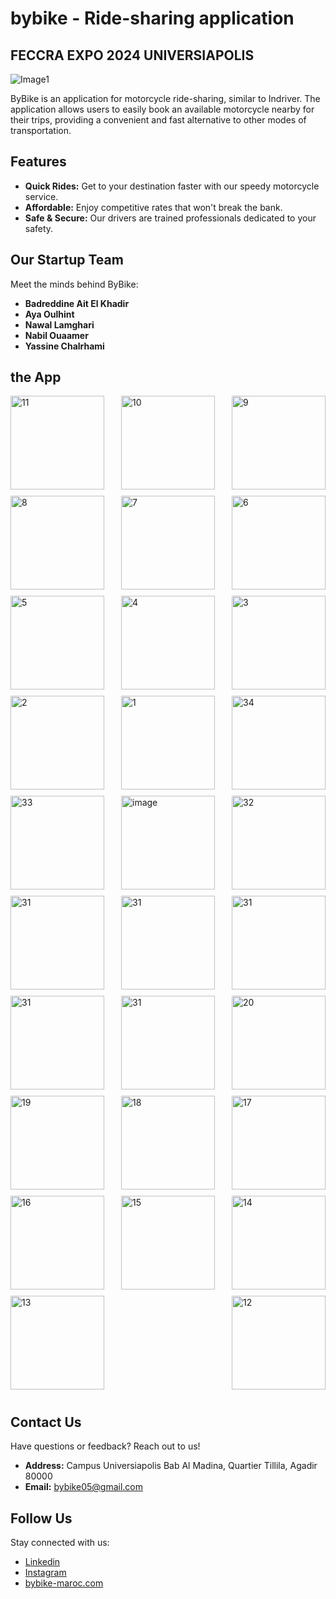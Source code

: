 # bybike - Ride-sharing application 
## FECCRA EXPO 2024 UNIVERSIAPOLIS

![Image1](https://github.com/badreddineEL27/bybike/assets/89709529/351c0e57-785d-42b1-9aa4-3b888c50b564)

ByBike is an application for motorcycle ride-sharing, similar to Indriver. The application allows users to easily book an available motorcycle nearby for their trips, providing a convenient and fast alternative to other modes of transportation.

## Features

- **Quick Rides:** Get to your destination faster with our speedy motorcycle service.
- **Affordable:** Enjoy competitive rates that won't break the bank.
- **Safe & Secure:** Our drivers are trained professionals dedicated to your safety.

## Our Startup Team

Meet the minds behind ByBike:

- **Badreddine Ait El Khadir**
- **Aya Oulhint**
- **Nawal Lamghari**
- **Nabil Ouaamer**
- **Yassine Chalrhami** 

## the App

<div style="display: flex; justify-content: space-between; flex-wrap: wrap;">
  <img src="https://github.com/badreddineEL27/bybike/assets/89709529/9df9fb96-f225-40f7-952c-f9e0e1142757" alt="11" style="width: 150px; height: auto; margin-bottom: 10px;">
<img src="https://github.com/badreddineEL27/bybike/assets/89709529/064357d9-fede-4d4f-b0df-b6f0d9045f0e" alt="10" style="width: 150px; height: auto; margin-bottom: 10px;">
<img src="https://github.com/badreddineEL27/bybike/assets/89709529/7c8d9e6f-12ff-4f9f-9786-e607e7defa10" alt="9" style="width: 150px; height: auto; margin-bottom: 10px;">
<img src="https://github.com/badreddineEL27/bybike/assets/89709529/aad8e5ff-397d-4751-9b37-b9b29921b63d" alt="8" style="width: 150px; height: auto; margin-bottom: 10px;">
<img src="https://github.com/badreddineEL27/bybike/assets/89709529/878be6d1-0fee-4eda-8ca9-995544c946da" alt="7" style="width: 150px; height: auto; margin-bottom: 10px;">
<img src="https://github.com/badreddineEL27/bybike/assets/89709529/873966b0-fb39-4a81-908f-a429b026f775" alt="6" style="width: 150px; height: auto; margin-bottom: 10px;">
<img src="https://github.com/badreddineEL27/bybike/assets/89709529/279fcfd7-4034-41a3-a6f8-e95b7c9c52fc" alt="5" style="width: 150px; height: auto; margin-bottom: 10px;">
<img src="https://github.com/badreddineEL27/bybike/assets/89709529/3e4830df-be29-4f07-89c2-bee541c98c70" alt="4" style="width: 150px; height: auto; margin-bottom: 10px;">
<img src="https://github.com/badreddineEL27/bybike/assets/89709529/5253dee1-f7e8-47bf-9a4a-65665dfbac60" alt="3" style="width: 150px; height: auto; margin-bottom: 10px;">
<img src="https://github.com/badreddineEL27/bybike/assets/89709529/7104fd7d-6344-4d37-8d7b-07df5c4e3561" alt="2" style="width: 150px; height: auto; margin-bottom: 10px;">
<img src="https://github.com/badreddineEL27/bybike/assets/89709529/9a01d656-7fe3-4693-a670-e81eb13a1403" alt="1" style="width: 150px; height: auto; margin-bottom: 10px;">
<img src="https://github.com/badreddineEL27/bybike/assets/89709529/4944327e-9905-49a6-a9c9-9ccafe64bee9" alt="34" style="width: 150px; height: auto; margin-bottom: 10px;">
<img src="https://github.com/badreddineEL27/bybike/assets/89709529/88decdaa-1458-4ae4-a8ad-252b434e9052" alt="33" style="width: 150px; height: auto; margin-bottom: 10px;">
  <img src="https://github.com/badreddineEL27/bybike/assets/89709529/79a2deb8-1b7e-43fe-8596-749a4fa5ceda" alt="image" style="width: 150px; height: auto; margin-bottom: 10px;">
  <img src="https://github.com/badreddineEL27/bybike/assets/89709529/719eefda-018f-4f1f-8672-596ef6f9a510" alt="32" style="width: 150px; height: auto; margin-bottom: 10px;">
  <img src="https://github.com/badreddineEL27/bybike/assets/89709529/64b71377-29b5-4354-9591-65e86b90bdf7" alt="31" style="width: 150px; height: auto; margin-bottom: 10px;">
  <img src="https://github.com/badreddineEL27/bybike/assets/89709529/2fa22d73-62f9-49f8-8f49-3eb8b6bfe0e3" alt="31" style="width: 150px; height: auto; margin-bottom: 10px;">
  <img src="https://github.com/badreddineEL27/bybike/assets/89709529/d1b7c334-0257-4cf7-ad03-16c0de608909" alt="31" style="width: 150px; height: auto; margin-bottom: 10px;">
  <img src="https://github.com/badreddineEL27/bybike/assets/89709529/1042de20-d9dc-4428-8e49-2810033eea17" alt="31" style="width: 150px; height: auto; margin-bottom: 10px;">
  <img src="https://github.com/badreddineEL27/bybike/assets/89709529/c33219a5-00db-483b-95ad-29726bc97ef9" alt="31" style="width: 150px; height: auto; margin-bottom: 10px;">
  <img src="https://github.com/badreddineEL27/bybike/assets/89709529/e13262bf-939d-48b8-83c4-d295aed990d2" alt="20" style="width: 150px; height: auto; margin-bottom: 10px;">
<img src="https://github.com/badreddineEL27/bybike/assets/89709529/46330a66-e137-4d3a-8cee-6ea9fd9ebaa7" alt="19" style="width: 150px; height: auto; margin-bottom: 10px;">
<img src="https://github.com/badreddineEL27/bybike/assets/89709529/bb284595-0da2-4d83-88ee-cca4dba6710f" alt="18" style="width: 150px; height: auto; margin-bottom: 10px;">
<img src="https://github.com/badreddineEL27/bybike/assets/89709529/6f5cb369-d562-4c86-b10a-dd4398b2920a" alt="17" style="width: 150px; height: auto; margin-bottom: 10px;">
<img src="https://github.com/badreddineEL27/bybike/assets/89709529/89eaef0e-e6c9-4a23-815b-eed2c30a5489" alt="16" style="width: 150px; height: auto; margin-bottom: 10px;">
<img src="https://github.com/badreddineEL27/bybike/assets/89709529/e2ce5db6-65da-4063-80c4-1d5d43a48122" alt="15" style="width: 150px; height: auto; margin-bottom: 10px;">
<img src="https://github.com/badreddineEL27/bybike/assets/89709529/6a142de8-c645-472a-a880-e9731da78b45" alt="14" style="width: 150px; height: auto; margin-bottom: 10px;">
<img src="https://github.com/badreddineEL27/bybike/assets/89709529/a5ceda19-4681-49d3-af49-2dd00d86b341" alt="13" style="width: 150px; height: auto; margin-bottom: 10px;">
<img src="https://github.com/badreddineEL27/bybike/assets/89709529/0538139b-a187-4578-befb-fa87a244e731" alt="12" style="width: 150px; height: auto; margin-bottom: 10px;">
</div>

## Contact Us

Have questions or feedback? Reach out to us!

- **Address:** Campus Universiapolis Bab Al Madina, Quartier Tillila, Agadir 80000
- **Email:** bybike05@gmail.com

## Follow Us

Stay connected with us:

- [Linkedin](https://www.linkedin.com/company/bybike-maroc/)
- [Instagram](https://www.instagram.com/bybike.maroc?igsh=M2VvbGdsamE3aDBj)
- [bybike-maroc.com](https://www.instagram.com/bybike.maroc?igsh=M2VvbGdsamE3aDBj)


